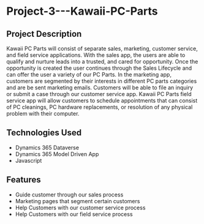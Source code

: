 # Project-3---Kawaii-PC-Parts
## Project Description
Kawaii PC Parts will consist of separate sales, marketing, customer service, and field service applications. With the sales app, the users are able to qualify and nurture leads into a trusted, and cared for opportunity. Once the opportunity is created the user continues through the Sales Lifecycle and can offer the user a variety of our PC Parts. In the marketing app, customers are segmented by their interests in different PC parts categories and are be sent marketing emails. Customers will be able to file an inquiry or submit a case through our customer service app. Kawaii PC Parts field service app will allow customers to schedule appointments that can consist of PC cleanings, PC hardware replacements, or resolution of any physical problem with their computer.
## Technologies Used
* Dynamics 365 Dataverse
* Dynamics 365 Model Driven App
* Javascript
## Features
* Guide customer through our sales process
* Marketing pages that segment certain customers
* Help Customers with our customer service process
* Help Customers with our field service process

